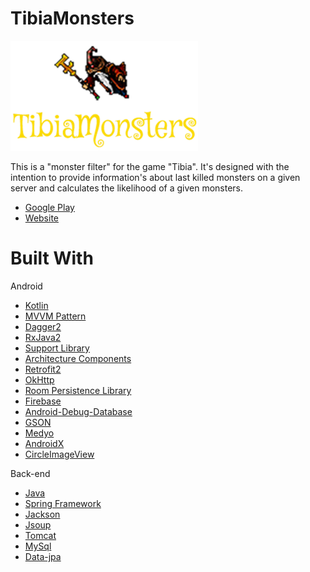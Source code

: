 # TibiaMonsters

<img src="https://github.com/Wiktorl4z/TibiaMonsters/blob/master/logo_yellow.png?raw=true" width="300">

This is a "monster filter" for the game "Tibia". It's designed with the intention to provide information's about last killed monsters on a given server and calculates the likelihood of a given monsters.


* [Google Play](https://play.google.com/store/apps/details?id=pl.futuredev.tibiabosses)
* [Website](https://tibiamonsters.flycricket.io/)


# Built With
Android
* [Kotlin](https://kotlinlang.org/)
* [MVVM Pattern](https://github.com/googlesamples/android-architecture/)
* [Dagger2](https://github.com/google/dagger/)
* [RxJava2](https://github.com/ReactiveX/RxJava/)
* [Support Library](https://developer.android.com/topic/libraries/support-library/)
* [Architecture Components](https://developer.android.com/topic/libraries/architecture/)
* [Retrofit2](https://github.com/square/retrofit)
* [OkHttp](http://www.dropwizard.io/1.0.2/docs/)
* [Room Persistence Library](https://github.com/googlecodelabs/android-room-with-a-view)
* [Firebase](https://firebase.google.com/docs/firestore/)
* [Android-Debug-Database](https://github.com/amitshekhariitbhu/Android-Debug-Database)
* [GSON](https://github.com/google/gson)
* [Medyo](https://github.com/medyo/android-about-page)
* [AndroidX](https://developer.android.com/jetpack/androidx)
* [CircleImageView](https://github.com/hdodenhof/CircleImageView)

Back-end
* [Java](https://www.java.com/)
* [Spring Framework](https://github.com/spring-projects/spring-framework)
* [Jackson](https://github.com/FasterXML/jackson)
* [Jsoup](https://github.com/jhy/jsoup)
* [Tomcat](https://github.com/apache/tomcat)
* [MySql](https://github.com/mysql)
* [Data-jpa](https://github.com/spring-projects/spring-data-jpa)
